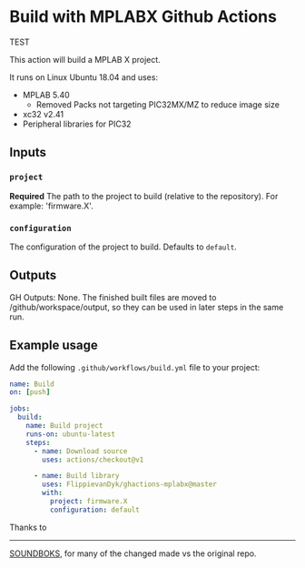 # Build with MPLABX Github Actions

TEST

This action will build a MPLAB X project.

It runs on Linux Ubuntu 18.04 and uses:

- MPLAB 5.40
  - Removed Packs not targeting PIC32MX/MZ to reduce image size
- xc32 v2.41
- Peripheral libraries for PIC32

## Inputs

### `project`

**Required** The path to the project to build (relative to the repository). For example: 'firmware.X'.

### `configuration`

The configuration of the project to build. Defaults to `default`.

## Outputs

GH Outputs: None. The finished built files are moved to /github/workspace/output, so they can be used in later steps in the same run.

## Example usage

Add the following `.github/workflows/build.yml` file to your project:

```yaml
name: Build
on: [push]

jobs:
  build:
    name: Build project
    runs-on: ubuntu-latest
    steps:
      - name: Download source
        uses: actions/checkout@v1

      - name: Build library
        uses: FlippievanDyk/ghactions-mplabx@master
        with:
          project: firmware.X
          configuration: default
```

Thanks to

----

[SOUNDBOKS](https://github.com/SOUNDBOKS/ghactions-mplabx-xc32), for many of the changed made vs the original repo.
